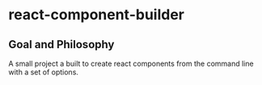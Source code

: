 # react-component-builder

## Goal and Philosophy
A small project a built to create react components from the command line with a set of options. 